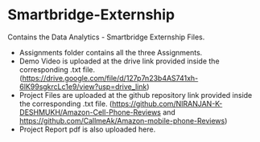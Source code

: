 # Smartbridge-Externship
Contains the Data Analytics - Smartbridge Externship Files.

- Assignments folder contains all the three Assignments.
- Demo Video is uploaded at the drive link provided inside the corresponding .txt file. (https://drive.google.com/file/d/127p7n23b4AS741xh-6lK99sgkrcLc1e9/view?usp=drive_link)
- Project Files are uploaded at the github repository link provided inside the corresponding .txt file. (https://github.com/NIRANJAN-K-DESHMUKH/Amazon-Cell-Phone-Reviews and https://github.com/CallmeAk/Amazon-mobile-phone-Reviews)
- Project Report pdf is also uploaded here.
